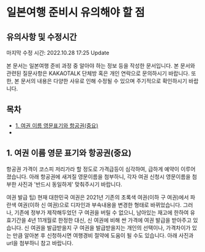 # 일본여행 준비시 유의해야 할 점

## 유의사항 및 수정시간

마지막 수정 시간: 2022.10.28 17:25 Update

본 문서는 일본여행 준비 과정 중 알아야 하는 정보 등을 작성한 문서입니다.
본 문서와 관련된 질문사항은 KAKAOTALK 단체방 혹은 개인 연락으로 문의하시기 바랍니다.
또한, 본 문서의 내용은 다양한 사유로 인해 수정될 수 있으며 주기적으로 확인하시기 바랍니다.


## 목차

- [1. 여권 이름 영문표기와 항공권(중요)](#1-여권-이름-영문표기와-항공권(중요))
 -


## 1. 여권 이름 영문 표기와 항공권(중요)

항공권 가격이 코스피 저리가라 할 정도로 가격급등이 심각하여, 급하게 예약이 이루어졌습니다. 아래 항공권에 새겨질 영문이름을 첨부하니, 각자 여권 신청시 영문이름을 첨부한 사진과 '반드시 동일하게' 맞춰주시기 바랍니다.

여권 발급 팁) 현재 대한민국 여권은 2021년 기존의 초록색 여권(이하 구 여권)에서 파란색 여권(이하 신 여권)으로 디자인과 부속내용을 변경한 형태로 바뀌었습니다. 그러나, 기존에 정부가 제작해두었던 구 여권을 버릴 수 없으니, 남아있는 재고에 한하여 유효기간을 4년 11개월로 한정한 대신, 신 여권에 비해 싼 가격에 여권 발급을 받아주고 있습니다. 신 여권을 발급받을지 구 여권을 발급받을지는 개인의 선택이나, 가격차이가 있는 만큼 알아본 후 신청하시면 여행경비 절약에 도움이 될 수도 있습니다. 아래 사진과 url을 첨부하니 참고 바랍니다.
